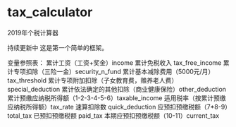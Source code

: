 # tax_calculator
2019年个税计算器

持续更新中
这是第一个简单的框架。

变量参照表：
累计工资（工资+奖金）income
累计免税收入 tax_free_income
累计专项扣除（三险一金）security_n_fund
累计基本减除费用（5000元/月）tax_threshold
累计专项附加扣除（子女教育费，赡养老人费）special_deduction
累计依法确定的其他扣除（商业健康保险）other_deduction
累计预缴应纳税所得额（1-2-3-4-5-6）taxable_income
适用税率（按累计预缴应纳税所得额）tax_rate
速算扣除数 quick_deduction
应预扣预缴税额（7*8-9）total_tax
已预扣预缴税额 paid_tax
本期应预扣预缴税额（10-11）current_tax
